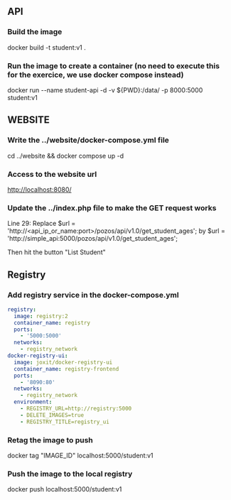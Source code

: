 ## API
### Build the image
docker build -t student:v1 .

### Run the image to create a container (no need to execute this for the exercice, we use docker compose instead)
docker run --name student-api -d -v ${PWD}:/data/ -p 8000:5000 student:v1

## WEBSITE
### Write the ../website/docker-compose.yml file
cd ../website && docker compose up -d

### Access to the website url
[http://localhost:8080/](http://localhost:8080/)

### Update the ../index.php file to make the GET request works
Line 29: 
Replace
$url = 'http://<api_ip_or_name:port>/pozos/api/v1.0/get_student_ages';
by
$url = 'http://simple_api:5000/pozos/api/v1.0/get_student_ages';

Then hit the button "List Student"


## Registry
### Add registry service in the docker-compose.yml
```yml
registry:
  image: registry:2
  container_name: registry
  ports:
    - '5000:5000'
  networks:
    - registry_network
docker-registry-ui:
  image: joxit/docker-registry-ui
  container_name: registry-frontend
  ports:
    - '8090:80'
  networks:
    - registry_network
  environment:
    - REGISTRY_URL=http://registry:5000
    - DELETE_IMAGES=true
    - REGISTRY_TITLE=registry_ui
```


### Retag the image to push
docker tag "IMAGE_ID" localhost:5000/student:v1

### Push the image to the local registry
docker push localhost:5000/student:v1
